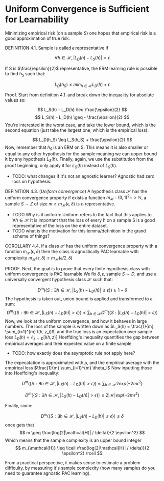 # Uniform Convergence is Sufficient for Learnability

Minimizing empirical risk (on a sample $S$) one hopes that empirical 
risk is a good approximation of true risk. 

DEFINITION 4.1. 
Sample is called $\epsilon$ representative if

$$
\forall h \in \mathcal{H}, |L_D(h) - L_S(h)| < \epsilon
$$

If S is $\frac{\epsilon}{2}$ representative, the ERM learning rule
is possible to find $h_S$ such that:

$$
L_D(h_S) \leq min_{h \in \mathcal{H}} L_D(h) + \epsilon
$$

Proof. Start from definition 4.1. and break down the inequality for
absolute values so:

$$
L_S(h) - L_D(h) \leq \frac{\epsilon}{2}
$$
$$
L_S(h) - L_D(h) \geq - \frac{\epsilon}{2}
$$
You're interested in the worst case, 
and take the lower bound, which is the second 
equation (just take the largest one, which is 
the empirical loss):

$$ 
L_D(h_S) \leq L_S(h_S) + \frac{\epsilon}{2}
$$
Now, remember that $h_S$ is an ERM on S. This means
it is also smaller or equal to any other hypothesis for the sample
meaning we can upper bound it by any hypothesis $L_S(h)$.
Finally, again, we use the substitution from the proof beginning, only
apply it for $L_D(h)$ instead of $L_S(h)$.

- TODO: what changes if it's not an agnostic learner? Agnostic
had zero loss on hypothesis. 

DEFINITION 4.3. (*Uniform convergence*) A hypothesis class 
$\mathcal{H}$ has the uniform convergence property if 
exists a function $m_\mathcal{H} : (0, 1)^2 -> \mathbb{N}$, a
sample $S \sim Z$ of size $m \geq m_\mathcal{H} (\epsilon, \delta)$
is $\epsilon$-representative. 

- TODO Why is it uniform: Uniform refers to the fact
that this applies to $\forall h \in \mathcal{H}$
It is important that the loss of every h on a sample S
is a good representative of the loss on the entire dataset. 
- TODO what is the motivation for this lemma/definition 
in the grand scheme of things?

COROLLARY 4.4. If a class $\mathcal{H}$ has the uniform convergence property
with a function $m_\mathcal{H}(\epsilon, \delta)$ then the class is 
agnostically PAC learnable with complexity $m_\mathcal{H}(\epsilon, \delta) 
\leq m_\mathcal{H}(\epsilon / 2, \delta)$

PROOF. Next, the goal is to prove that every finite hypothesis class
with uniform convergence is PAC learnable
We fix $\delta, \epsilon$, sample $S \sim D$, and use a universally convergent
hypothesis class $\mathcal{H}$ such that:

$$
D^m(\{ S: \exists h \in \mathcal{H}, |L_S(h) - L_D(h)| \leq \epsilon \}) \geq 1 - \delta
$$
The hypothesis is taken out, union bound is applied and transformed to a sum:
$$ 
D^m(\{ S: \exists h \in \mathcal{H}, |L_S(h) - L_D(h)| > \epsilon \})
\leq \sum_{h \in \mathcal{H}}D^m(\{ S: |L_S(h) - L_D(h)| > \epsilon \})
$$
Now, we look at the uniform convergence, and how it behaves in large numbers. 
The loss of the sample is written down as $L_S(h) = \frac{1}{m} \sum_{i=1}^{m} l(h, z_i)$,
and the true loss is an expectation over sample loss $L_D(h) = \mathcal{E}_{z \sim D}[l(h, z)]$
Hoeffding's inequality quantifies the gap between empirical averages and their expected value
on a finite sample

- TODO: how exactly does the asymptotic rule not apply here?

The expecatation is approximated with $\mu$, and the empirical average with 
the empirical loss $\frac{1}{m} \sum_{i=1}^{m} \theta_i$
Now inputting those into Hoeffding's inequality:

$$
D^m(\{ S: \exists h \in \mathcal{H}, |L_S(h) - L_D(h)| > \epsilon \})
\leq 
\sum_{h \in \mathcal{H}} 2 exp (-2 m \epsilon^2)
$$

$$
D^m(\{ S: \exists h \in \mathcal{H}, |L_S(h) - L_D(h)| > \epsilon \})
\leq 
2 |\mathcal{H}| exp (-2 m \epsilon^2)
$$

Finally, since:

$$
D^m(\{ S: \exists h \in \mathcal{H}, |L_S(h) - L_D(h)| \leq \epsilon \}) \leq \delta
$$
once gets that
$$
m \geq \frac{log(2|\mathcal{H}| / \delta)}{2 \epsilon^2}
$$
Which means that the sample complexity is an upper bound integer
$$
m_{\mathcal{H}} \leq \lceil \frac{log(2|\mathcal{H}| / \delta)}{2 \epsilon^2} \rceil
$$

From a practical perspective, it makes sense to estimate 
a problem difficulty, by measuring it's sample complexity (how many
samples do you need to guarantee agnostic PAC learning).
